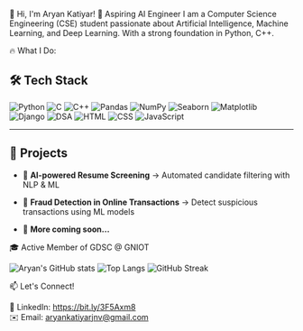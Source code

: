 
👋 Hi, I'm Aryan Katiyar!
🚀 Aspiring AI Engineer 
I am a Computer Science Engineering (CSE) student passionate about Artificial Intelligence, Machine Learning, and Deep Learning. With a strong foundation in Python, C++.

🔥 What I Do:
## 🛠 Tech Stack
![Python](https://img.shields.io/badge/Python-3776AB?style=for-the-badge&logo=python&logoColor=white)
![C](https://img.shields.io/badge/C-A8B9CC?style=for-the-badge&logo=c&logoColor=white)
![C++](https://img.shields.io/badge/C++-00599C?style=for-the-badge&logo=cplusplus&logoColor=white)
![Pandas](https://img.shields.io/badge/Pandas-150458?style=for-the-badge&logo=pandas&logoColor=white)
![NumPy](https://img.shields.io/badge/NumPy-013243?style=for-the-badge&logo=numpy&logoColor=white)
![Seaborn](https://img.shields.io/badge/Seaborn-3182bd?style=for-the-badge&logoColor=white)
![Matplotlib](https://img.shields.io/badge/Matplotlib-11557c?style=for-the-badge&logoColor=white)
![Django](https://img.shields.io/badge/Django-092E20?style=for-the-badge&logo=django&logoColor=white)
![DSA](https://img.shields.io/badge/Data%20Structures%20&%20Algorithms-FF6F00?style=for-the-badge&logo=leetcode&logoColor=white)
![HTML](https://img.shields.io/badge/HTML5-E34F26?style=for-the-badge&logo=html5&logoColor=white)
![CSS](https://img.shields.io/badge/CSS3-1572B6?style=for-the-badge&logo=css3&logoColor=white)
![JavaScript](https://img.shields.io/badge/JavaScript-F7DF1E?style=for-the-badge&logo=javascript&logoColor=black)

---


## 🚀 Projects
- 🔹 **AI-powered Resume Screening** → Automated candidate filtering with NLP & ML  
- 🔹 **Fraud Detection in Online Transactions** → Detect suspicious transactions using ML models  

- 🔹 **More coming soon...**


🎓 Active Member of GDSC @ GNIOT

![Aryan's GitHub stats](https://github-readme-stats.vercel.app/api?username=Aryan9369&show_icons=true&theme=radical)
![Top Langs](https://github-readme-stats.vercel.app/api/top-langs/?username=Aryan9369&layout=compact&theme=radical)
![GitHub Streak](https://github-readme-streak-stats.herokuapp.com/?user=Aryan9369&theme=radical)


📫 Let's Connect!

💼 LinkedIn: https://bit.ly/3F5Axm8     
✉️ Email: aryankatiyarjnv@gmail.com
